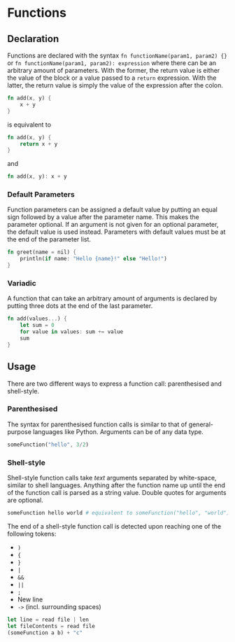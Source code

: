 # Functions

## Declaration

Functions are declared with the syntax `fn functionName(param1, param2) {}` or `fn functionName(param1, param2): expression` where there can be an arbitrary amount of parameters. With the former, the return value is either the value of the block or a value passed to a `return` expression. With the latter, the return value is simply the value of the expression after the colon.

```rust
fn add(x, y) {
    x + y
}
```

is equivalent to

```rust
fn add(x, y) {
    return x + y
}
```

and

```rust
fn add(x, y): x + y
```

### Default Parameters

Function parameters can be assigned a default value by putting an equal sign followed by a value after the parameter name. This makes the parameter optional. If an argument is not given for an optional parameter, the default value is used instead. Parameters with default values must be at the end of the parameter list.

```rust
fn greet(name = nil) {
    println(if name: "Hello {name}!" else "Hello!")
}
```

### Variadic

A function that can take an arbitrary amount of arguments is declared by putting three dots at the end of the last parameter.

```rust
fn add(values...) {
    let sum = 0
    for value in values: sum += value
    sum
}
```

## Usage

There are two different ways to express a function call: parenthesised and shell-style.

### Parenthesised

The syntax for parenthesised function calls is similar to that of general-purpose languages like Python. Arguments can be of any data type.

```rust
someFunction("hello", 3/2)
```

### Shell-style

Shell-style function calls take _text_ arguments separated by white-space, similar to shell languages. Anything after the function name up until the end of the function call is parsed as a string value. Double quotes for arguments are optional.

```ruby
someFunction hello world # equivalent to someFunction("hello", "world")
```

The end of a shell-style function call is detected upon reaching one of the following tokens:

* `)`
* `{`
* `}`
* `|`
* `&&`
* `||`
* `;`
* New line
* `->` (incl. surrounding spaces)

```rust
let line = read file | len
let fileContents = read file
(someFunction a b) + "c"
```

